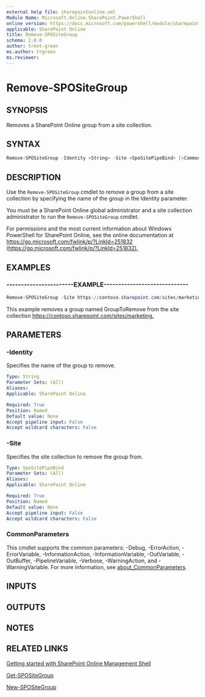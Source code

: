 ```yaml
---
external help file: sharepointonline.xml
Module Name: Microsoft.Online.SharePoint.PowerShell
online version: https://docs.microsoft.com/powershell/module/sharepoint-online/remove-spositegroup
applicable: SharePoint Online
title: Remove-SPOSiteGroup
schema: 2.0.0
author: trent-green
ms.author: trgreen
ms.reviewer:
---
```


# Remove-SPOSiteGroup

## SYNOPSIS

Removes a SharePoint Online group from a site collection.

## SYNTAX

```powershell
Remove-SPOSiteGroup -Identity <String> -Site <SpoSitePipeBind> [<CommonParameters>]
```

## DESCRIPTION

Use the `Remove-SPOSiteGroup` cmdlet to remove a group from a site collection by specifying the name of the group in the Identity parameter.

You must be a SharePoint Online global administrator and a site collection administrator to run the `Remove-SPOSiteGroup` cmdlet.

For permissions and the most current information about Windows PowerShell for SharePoint Online, see the online documentation at <https://go.microsoft.com/fwlink/p/?LinkId=251832> (<https://go.microsoft.com/fwlink/p/?LinkId=251832).>

## EXAMPLES

### -----------------------EXAMPLE-----------------------------

```powershell
Remove-SPOSiteGroup -Site https://contoso.sharepoint.com/sites/marketing -Identity GroupToRemove
```

This example removes a group named GroupToRemove from the site collection <https://contoso.sharepoint.com/sites/marketing.>

## PARAMETERS

### -Identity

Specifies the name of the group to remove.

```yaml
Type: String
Parameter Sets: (All)
Aliases:
Applicable: SharePoint Online

Required: True
Position: Named
Default value: None
Accept pipeline input: False
Accept wildcard characters: False
```

### -Site

Specifies the site collection to remove the group from.

```yaml
Type: SpoSitePipeBind
Parameter Sets: (All)
Aliases:
Applicable: SharePoint Online

Required: True
Position: Named
Default value: None
Accept pipeline input: False
Accept wildcard characters: False
```

### CommonParameters

This cmdlet supports the common parameters: -Debug, -ErrorAction, -ErrorVariable, -InformationAction, -InformationVariable, -OutVariable, -OutBuffer, -PipelineVariable, -Verbose, -WarningAction, and -WarningVariable. For more information, see [about_CommonParameters](https://go.microsoft.com/fwlink/?LinkID=113216).

## INPUTS

## OUTPUTS

## NOTES

## RELATED LINKS

[Getting started with SharePoint Online Management Shell](https://docs.microsoft.com/powershell/sharepoint/sharepoint-online/connect-sharepoint-online?view=sharepoint-ps)

[Get-SPOSiteGroup](Get-SPOSiteGroup.md)

[New-SPOSiteGroup](New-SPOSiteGroup.md)
